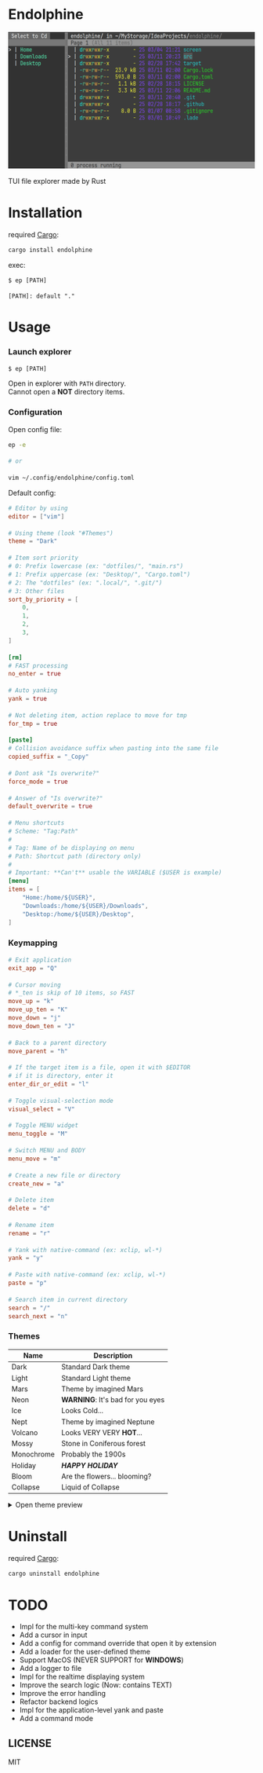 # Endolphine

![Endolphine](./screen/endolphine.png)

TUI file explorer made by Rust

# Installation

required [Cargo](https://www.rust-lang.org/tools/install):

```sh
cargo install endolphine
```

exec:

```
$ ep [PATH]

[PATH]: default "."
```

# Usage

### Launch explorer

```
$ ep [PATH]
```

Open in explorer with `PATH` directory.  
Cannot open a **NOT** directory items.

### Configuration

Open config file:

```sh
ep -e

# or

vim ~/.config/endolphine/config.toml
```

Default config:

```toml
# Editor by using
editor = ["vim"]

# Using theme (look "#Themes")
theme = "Dark"

# Item sort priority
# 0: Prefix lowercase (ex: "dotfiles/", "main.rs")
# 1: Prefix uppercase (ex: "Desktop/", "Cargo.toml")
# 2: The "dotfiles" (ex: ".local/", ".git/")
# 3: Other files
sort_by_priority = [
    0,
    1,
    2,
    3,
]

[rm]
# FAST processing
no_enter = true

# Auto yanking
yank = true

# Not deleting item, action replace to move for tmp
for_tmp = true

[paste]
# Collision avoidance suffix when pasting into the same file
copied_suffix = "_Copy"

# Dont ask "Is overwrite?"
force_mode = true

# Answer of "Is overwrite?"
default_overwrite = true

# Menu shortcuts
# Scheme: "Tag:Path"
#
# Tag: Name of be displaying on menu
# Path: Shortcut path (directory only)
#
# Important: **Can't** usable the VARIABLE ($USER is example)
[menu]
items = [
    "Home:/home/${USER}",
    "Downloads:/home/${USER}/Downloads",
    "Desktop:/home/${USER}/Desktop",
]
```

### Keymapping

```toml
# Exit application
exit_app = "Q"

# Cursor moving
# *_ten is skip of 10 items, so FAST
move_up = "k"
move_up_ten = "K"
move_down = "j"
move_down_ten = "J"

# Back to a parent directory
move_parent = "h"

# If the target item is a file, open it with $EDITOR
# if it is directory, enter it
enter_dir_or_edit = "l"

# Toggle visual-selection mode
visual_select = "V"

# Toggle MENU widget
menu_toggle = "M"

# Switch MENU and BODY
menu_move = "m"

# Create a new file or directory
create_new = "a"

# Delete item
delete = "d"

# Rename item
rename = "r"

# Yank with native-command (ex: xclip, wl-*)
yank = "y"

# Paste with native-command (ex: xclip, wl-*)
paste = "p"

# Search item in current directory
search = "/"
search_next = "n"
```

### Themes

| Name       | Description                        |
| ---------- | ---------------------------------- |
| Dark       | Standard Dark theme                |
| Light      | Standard Light theme               |
| Mars       | Theme by imagined Mars             |
| Neon       | **WARNING**: It's bad for you eyes |
| Ice        | Looks Cold...                      |
| Nept       | Theme by imagined Neptune          |
| Volcano    | Looks VERY VERY **HOT**...         |
| Mossy      | Stone in Coniferous forest         |
| Monochrome | Probably the 1900s                 |
| Holiday    | **_HAPPY HOLIDAY_**                |
| Bloom      | Are the flowers... blooming?       |
| Collapse   | Liquid of Collapse                 |

<details><summary>Open theme preview</summary>

#### Dark

![Dark](screen/dark.png)

#### Light

![Light](screen/light.png)

#### Mars

![Mars](screen/mars.png)

#### Neon

![Neon](screen/neon.png)

#### Ice

![Ice](screen/ice.png)

#### Nept

![Nept](screen/nept.png)

#### Volcano

![Volcano](screen/volcano.png)

#### Mossy

![Mossy](screen/mossy.png)

#### Monochrome

![Monochrome](screen/monochrome.png)

#### Holiday

![Holiday](screen/holiday.png)

#### Bloom

![Bloom](screen/bloom.png)

#### Collapse

![Collapse](screen/collapse.png)

</details>

# Uninstall

required [Cargo](https://www.rust-lang.org/tools/install):

```sh
cargo uninstall endolphine
```

# TODO

- Impl for the multi-key command system
- Add a cursor in input
- Add a config for command override that open it by extension
- Add a loader for the user-defined theme
- Support MacOS (NEVER SUPPORT for **WINDOWS**)
- Add a logger to file
- Impl for the realtime displaying system
- Improve the search logic (Now: contains TEXT)
- Improve the error handling
- Refactor backend logics
- Impl for the application-level yank and paste
- Add a command mode

## LICENSE

MIT
